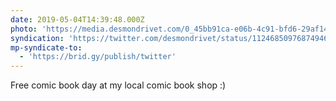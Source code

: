```yaml
---
date: 2019-05-04T14:39:48.000Z
photo: 'https://media.desmondrivet.com/0_45bb91ca-e06b-4c91-bfd6-29af14cbc22e.jpg'
syndication: 'https://twitter.com/desmondrivet/status/1124685097687494657'
mp-syndicate-to:
  - 'https://brid.gy/publish/twitter'
---
```


Free comic book day at my local comic book shop :)  
